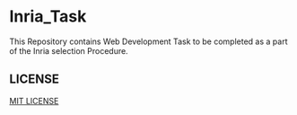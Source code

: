 # Inria_Task

This Repository contains Web Development Task to be completed as a part of the Inria selection Procedure.


## LICENSE
[MIT LICENSE](LICENSE.md)
